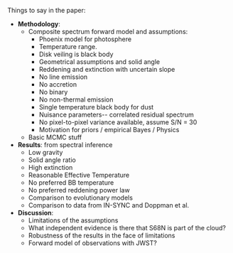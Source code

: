Things to say in the paper:

- **Methodology**:  
  - Composite spectrum forward model and assumptions:  
    - Phoenix model for photosphere
    - Temperature range.
    - Disk veiling is black body
    - Geometrical assumptions and solid angle
    - Reddening and extinction with uncertain slope
    - No line emission
    - No accretion
    - No binary
    - No non-thermal emission
    - Single temperature black body for dust
    - Nuisance parameters-- correlated residual spectrum
    - No pixel-to-pixel variance available, assume S/N = 30
    - Motivation for priors / empirical Bayes / Physics
  - Basic MCMC stuff
- **Results**: from spectral inference
  - Low gravity
  - Solid angle ratio
  - High extinction
  - Reasonable Effective Temperature
  - No preferred BB temperature
  - No preferred reddening power law
  - Comparison to evolutionary models
  - Comparison to data from IN-SYNC and Doppman et al.
- **Discussion**:
  - Limitations of the assumptions
  - What independent evidence is there that S68N is part of the cloud?
  - Robustness of the results in the face of limitations
  - Forward model of observations with JWST?
